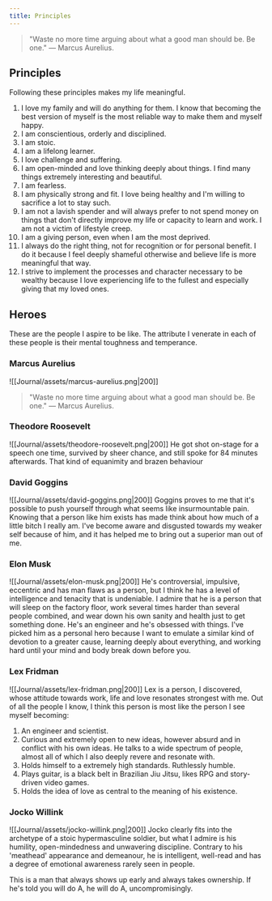 ```yaml
---
title: Principles
---
```


>"Waste no more time arguing about what a good man should be. Be one." — Marcus Aurelius.

## Principles
Following these principles makes my life meaningful.
1. I love my family and will do anything for them. I know that becoming the best version of myself is the most reliable way to make them and myself happy.
2. I am conscientious, orderly and disciplined.
3. I am stoic.
4. I am a lifelong learner.
5. I love challenge and suffering.
6. I am open-minded and love thinking deeply about things. I find many things extremely interesting and beautiful.
7. I am fearless.
8. I am physically strong and fit. I love being healthy and I'm willing to sacrifice a lot to stay such.
9. I am not a lavish spender and will always prefer to not spend money on things that don't directly improve my life or capacity to learn and work. I am not a victim of lifestyle creep.
10. I am a giving person, even when I am the most deprived.
11. I always do the right thing, not for recognition or for personal benefit. I do it because I feel deeply shameful otherwise and believe life is more meaningful that way.
12. I strive to implement the processes and character necessary to be wealthy because I love experiencing life to the fullest and especially giving that my loved ones.

## Heroes
These are the people I aspire to be like. The attribute I venerate in each of these people is their mental toughness and temperance.

### Marcus Aurelius
![[Journal/assets/marcus-aurelius.png|200]]
> "Waste no more time arguing about what a good man should be. Be one." — Marcus Aurelius.

### Theodore Roosevelt
![[Journal/assets/theodore-roosevelt.png|200]]
He got shot on-stage for a speech one time, survived by sheer chance, and still spoke for 84 minutes afterwards. That kind of equanimity and brazen behaviour 

### David Goggins
![[Journal/assets/david-goggins.png|200]]
Goggins proves to me that it's possible to push yourself through what seems like insurmountable pain. Knowing that a person like him exists has made think about how much of a little bitch I really am. I've become aware and disgusted towards my weaker self because of him, and it has helped me to bring out a superior man out of me.

### Elon Musk
![[Journal/assets/elon-musk.png|200]]
He's controversial, impulsive, eccentric and has man flaws as a person, but I think he has a level of intelligence and tenacity that is undeniable. I admire that he is a person that will sleep on the factory floor, work several times harder than several people combined, and wear down his own sanity and health just to get something done. He's an engineer and he's obsessed with things. I've picked him as a personal hero because I want to emulate a similar kind of devotion to a greater cause, learning deeply about everything, and working hard until your mind and body break down before you.

### Lex Fridman
![[Journal/assets/lex-fridman.png|200]]
Lex is a person, I discovered, whose attitude towards work, life and love resonates strongest with me. Out of all the people I know, I think this person is most like the person I see myself becoming:
1. An engineer and scientist.
2. Curious and extremely open to new ideas, however absurd and in conflict with his own ideas. He talks to a wide spectrum of people, almost all of which I also deeply revere and resonate with.
3. Holds himself to a extremely high standards. Ruthlessly humble.
4. Plays guitar, is a black belt in Brazilian Jiu Jitsu, likes RPG and story-driven video games.
5. Holds the idea of love as central to the meaning of his existence.

### Jocko Willink
![[Journal/assets/jocko-willink.png|200]]
Jocko clearly fits into the archetype of a stoic hypermasculine soldier, but what I admire is his humility, open-mindedness and unwavering discipline. Contrary to his 'meathead' appearance and demeanour, he is intelligent, well-read and has a degree of emotional awareness rarely seen in people. 

This is a man that always shows up early and always takes ownership. If he's told you will do A, he will do A, uncompromisingly.
